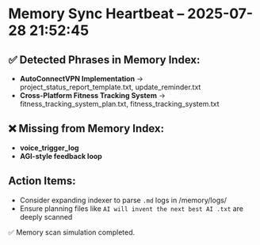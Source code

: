 # Memory Sync Heartbeat – 2025-07-28 21:52:45

## ✅ Detected Phrases in Memory Index:

- **AutoConnectVPN Implementation** → project_status_report_template.txt, update_reminder.txt
- **Cross-Platform Fitness Tracking System** → fitness_tracking_system_plan.txt, fitness_tracking_system.txt

## ❌ Missing from Memory Index:

- **voice_trigger_log**
- **AGI-style feedback loop**

## Action Items:
- Consider expanding indexer to parse `.md` logs in /memory/logs/
- Ensure planning files like `AI will invent the next best AI .txt` are deeply scanned

✅ Memory scan simulation completed.
